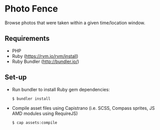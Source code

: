 Photo Fence
===========

Browse photos that were taken within a given time/location window.


Requirements
------------
* PHP
* Ruby (https://rvm.io/rvm/install)
* Ruby Bundler (http://bundler.io/)


Set-up
------
* Run bundler to install Ruby gem dependencies:

    ``$ bundler install``

* Compile asset files using Capistrano (i.e. SCSS, Compass sprites, JS AMD modules using RequireJS)

    ``$ cap assets:compile``
